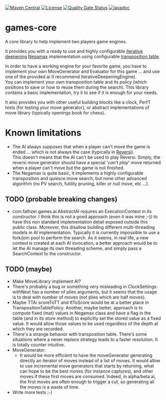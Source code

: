 [![Maven Central](https://img.shields.io/maven-central/v/com.fathzer/games-core)](https://central.sonatype.com/artifact/com.fathzer/games-core)
[![License](https://img.shields.io/badge/license-Apache%202.0-brightgreen.svg)](https://github.com/fathzer-games/games-core/blob/master/LICENSE)
[![Quality Gate Status](https://sonarcloud.io/api/project_badges/measure?project=fathzer_games-core&metric=alert_status)](https://sonarcloud.io/summary/new_code?id=fathzer-games_games-core)
[![javadoc](https://javadoc.io/badge2/com.fathzer/games-core/javadoc.svg)](https://javadoc.io/doc/com.fathzer/games-core)

# games-core
A core library to help implement two players game engines.

It provides you with a ready to use and highly configurable [iterative deepening](https://www.chessprogramming.org/Iterative_Deepening) [Negamax](https://en.wikipedia.org/wiki/Negamax) implementation using configurable [transposition table](https://en.wikipedia.org/wiki/Transposition_table).

In order to have a working engine for your favorite game, you have to implement your own MoveGenerator and Evaluator for this game ... and use one of the provided ai (I recommend IterativeDeepeningEngine).  
You can implement your own transposition table and its policy (which positions to save or how to reuse them during the search). This library contains a basic implementation, try it to see if it is enough for your needs.

It also provides you with other useful building blocks like a clock, PerfT tests (for testing your move generator), or abstract implementations of move library (typically openings book for chess).

# Known limitations
- The AI always supposes that when a player can't move the game is ended ... which is not always the case (typically in [Reversi](https://en.wikipedia.org/wiki/Reversi)).  
This doesn't means that the AI can't be used to play Reversi. Simply, the reversi move generator should have a special '*can't play*' move returned when a player can't move but the game is not finished.
- The Negamax is quite basic, it implements a highly configurable transposition and quiesce move search, but none other advanced algorithm (no PV search, futility pruning, killer or null move, etc ...).

## TODO (probable breaking changes)
- com.fathzer.games.ai.AbstractAI requires an ExecutionContext in its constructor. I think this is not a good approach (even it was mine ;-)) to have this non standard implementation detail exposed outside this public class. Moreover, this disallow building different multi-threading models in AI implementation. Typically it is currently impossible to use a fork/join pool to perform the search.
As it seems, in real life, a new context is created at each AI invocation, a better approach would be to let the AI manage its own threading scheme, and simply pass a SearchContext to the constructor.

## TODO (maybe)
- Make MoveLibrary implement AI?
- There's probably a bug or something very misleading in ClockSettings: withNext has a number of plies arguments, but it seems that the usage is to deal with number of moves (not plies which are half moves).
- Maybe TTAi scoreToTT and ttToScore would be at a better place in TranspositionTablePolicy. Another, maybe better, approach is to compute fixed (mat) values in Negamax class and have a flag in the table (and in its store method) to explicitly set the stored value as a fixed value. It would allow those values to be used regardless of the depth at which they are recorded.
- There's a strange behavior with transposition table. There's some situations where a never replace strategy leads to a faster resolution. It is totally counter intuitive.
- MoveGenerator:
  - It would be more efficient to have the moveGenerator generating directly an iterator of moves instead of a list of moves. It would allow to use incremental move generators that starts by returning, what can hope to be the best moves (for instance captures), and other moves if these first moves are consumed. Indeed, in alpha/beta ai, the first moves are often enough to trigger a cut, so generating all the moves is a waste of time.
- Write more tests ;-)
